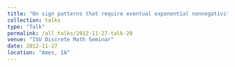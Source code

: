 ```yaml
---
title: "On sign patterns that require eventual exponential nonnegativity"
collection: talks
type: "Talk"
permalink: /all_talks/2012-11-27-talk-20
venue: "ISU Discrete Math Seminar"
date: 2012-11-27
location: "Ames, IA"
---
```

